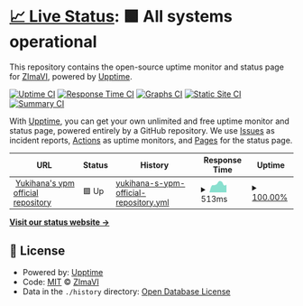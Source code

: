 # [📈 Live Status](https://zimavi.github.io/uptime-webs): <!--live status--> **🟩 All systems operational**

This repository contains the open-source uptime monitor and status page for [ZImaVI](https://zimavi.github.io/uptime-webs), powered by [Upptime](https://github.com/upptime/upptime).

[![Uptime CI](https://github.com/zimavi/uptime-webs/workflows/Uptime%20CI/badge.svg)](https://github.com/zimavi/uptime-webs/actions?query=workflow%3A%22Uptime+CI%22)
[![Response Time CI](https://github.com/zimavi/uptime-webs/workflows/Response%20Time%20CI/badge.svg)](https://github.com/zimavi/uptime-webs/actions?query=workflow%3A%22Response+Time+CI%22)
[![Graphs CI](https://github.com/zimavi/uptime-webs/workflows/Graphs%20CI/badge.svg)](https://github.com/zimavi/uptime-webs/actions?query=workflow%3A%22Graphs+CI%22)
[![Static Site CI](https://github.com/zimavi/uptime-webs/workflows/Static%20Site%20CI/badge.svg)](https://github.com/zimavi/uptime-webs/actions?query=workflow%3A%22Static+Site+CI%22)
[![Summary CI](https://github.com/zimavi/uptime-webs/workflows/Summary%20CI/badge.svg)](https://github.com/zimavi/uptime-webs/actions?query=workflow%3A%22Summary+CI%22)

With [Upptime](https://upptime.js.org), you can get your own unlimited and free uptime monitor and status page, powered entirely by a GitHub repository. We use [Issues](https://github.com/zimavi/uptime-webs/issues) as incident reports, [Actions](https://github.com/zimavi/uptime-webs/actions) as uptime monitors, and [Pages](https://zimavi.github.io/uptime-webs) for the status page.

<!--start: status pages-->
<!-- This summary is generated by Upptime (https://github.com/upptime/upptime) -->
<!-- Do not edit this manually, your changes will be overwritten -->
<!-- prettier-ignore -->
| URL | Status | History | Response Time | Uptime |
| --- | ------ | ------- | ------------- | ------ |
| <img alt="" src="https://icons.duckduckgo.com/ip3/null.ico" height="13"> [Yukihana's ypm official repository](yukihana.zimavi.top/repository.json) | 🟩 Up | [yukihana-s-ypm-official-repository.yml](https://github.com/zimavi/uptime-webs/commits/HEAD/history/yukihana-s-ypm-official-repository.yml) | <details><summary><img alt="Response time graph" src="./graphs/yukihana-s-ypm-official-repository/response-time-week.png" height="20"> 513ms</summary><br><a href="https://status.zimavi.top/history/yukihana-s-ypm-official-repository"><img alt="Response time 614" src="https://img.shields.io/endpoint?url=https%3A%2F%2Fraw.githubusercontent.com%2Fzimavi%2Fuptime-webs%2FHEAD%2Fapi%2Fyukihana-s-ypm-official-repository%2Fresponse-time.json"></a><br><a href="https://status.zimavi.top/history/yukihana-s-ypm-official-repository"><img alt="24-hour response time 411" src="https://img.shields.io/endpoint?url=https%3A%2F%2Fraw.githubusercontent.com%2Fzimavi%2Fuptime-webs%2FHEAD%2Fapi%2Fyukihana-s-ypm-official-repository%2Fresponse-time-day.json"></a><br><a href="https://status.zimavi.top/history/yukihana-s-ypm-official-repository"><img alt="7-day response time 513" src="https://img.shields.io/endpoint?url=https%3A%2F%2Fraw.githubusercontent.com%2Fzimavi%2Fuptime-webs%2FHEAD%2Fapi%2Fyukihana-s-ypm-official-repository%2Fresponse-time-week.json"></a><br><a href="https://status.zimavi.top/history/yukihana-s-ypm-official-repository"><img alt="30-day response time 603" src="https://img.shields.io/endpoint?url=https%3A%2F%2Fraw.githubusercontent.com%2Fzimavi%2Fuptime-webs%2FHEAD%2Fapi%2Fyukihana-s-ypm-official-repository%2Fresponse-time-month.json"></a><br><a href="https://status.zimavi.top/history/yukihana-s-ypm-official-repository"><img alt="1-year response time 614" src="https://img.shields.io/endpoint?url=https%3A%2F%2Fraw.githubusercontent.com%2Fzimavi%2Fuptime-webs%2FHEAD%2Fapi%2Fyukihana-s-ypm-official-repository%2Fresponse-time-year.json"></a></details> | <details><summary><a href="https://status.zimavi.top/history/yukihana-s-ypm-official-repository">100.00%</a></summary><a href="https://status.zimavi.top/history/yukihana-s-ypm-official-repository"><img alt="All-time uptime 99.84%" src="https://img.shields.io/endpoint?url=https%3A%2F%2Fraw.githubusercontent.com%2Fzimavi%2Fuptime-webs%2FHEAD%2Fapi%2Fyukihana-s-ypm-official-repository%2Fuptime.json"></a><br><a href="https://status.zimavi.top/history/yukihana-s-ypm-official-repository"><img alt="24-hour uptime 100.00%" src="https://img.shields.io/endpoint?url=https%3A%2F%2Fraw.githubusercontent.com%2Fzimavi%2Fuptime-webs%2FHEAD%2Fapi%2Fyukihana-s-ypm-official-repository%2Fuptime-day.json"></a><br><a href="https://status.zimavi.top/history/yukihana-s-ypm-official-repository"><img alt="7-day uptime 100.00%" src="https://img.shields.io/endpoint?url=https%3A%2F%2Fraw.githubusercontent.com%2Fzimavi%2Fuptime-webs%2FHEAD%2Fapi%2Fyukihana-s-ypm-official-repository%2Fuptime-week.json"></a><br><a href="https://status.zimavi.top/history/yukihana-s-ypm-official-repository"><img alt="30-day uptime 100.00%" src="https://img.shields.io/endpoint?url=https%3A%2F%2Fraw.githubusercontent.com%2Fzimavi%2Fuptime-webs%2FHEAD%2Fapi%2Fyukihana-s-ypm-official-repository%2Fuptime-month.json"></a><br><a href="https://status.zimavi.top/history/yukihana-s-ypm-official-repository"><img alt="1-year uptime 99.84%" src="https://img.shields.io/endpoint?url=https%3A%2F%2Fraw.githubusercontent.com%2Fzimavi%2Fuptime-webs%2FHEAD%2Fapi%2Fyukihana-s-ypm-official-repository%2Fuptime-year.json"></a></details>

<!--end: status pages-->

[**Visit our status website →**](https://zimavi.github.io/uptime-webs)

## 📄 License

- Powered by: [Upptime](https://github.com/upptime/upptime)
- Code: [MIT](./LICENSE) © [ZImaVI](https://zimavi.github.io/uptime-webs)
- Data in the `./history` directory: [Open Database License](https://opendatacommons.org/licenses/odbl/1-0/)
